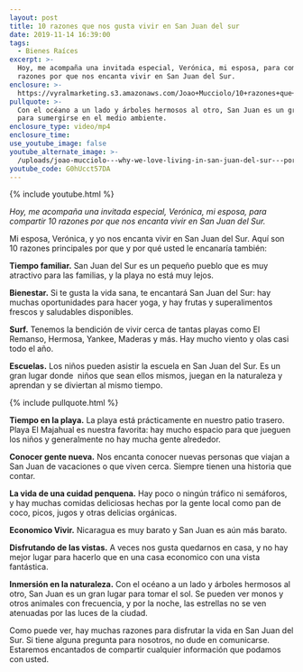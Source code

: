 ```yaml
---
layout: post
title: 10 razones que nos gusta vivir en San Juan del sur
date: 2019-11-14 16:39:00
tags:
  - Bienes Raíces
excerpt: >-
  Hoy, me acompaña una invitada especial, Verónica, mi esposa, para compartir 10
  razones por que nos encanta vivir en San Juan del Sur.
enclosure: >-
  https://vyralmarketing.s3.amazonaws.com/Joao+Mucciolo/10+razones+que+nos+gusta+vivir+en+San+Juan+del+sur.mp4
pullquote: >-
  Con el océano a un lado y árboles hermosos al otro, San Juan es un gran lugar
  para sumergirse en el medio ambiente.
enclosure_type: video/mp4
enclosure_time:
use_youtube_image: false
youtube_alternate_image: >-
  /uploads/joao-mucciolo---why-we-love-living-in-san-juan-del-sur---por-qué-nos-encanta-vivir-en-san-juan-del-sur-youtube.jpg
youtube_code: G0hUcct57DA
---
```


{% include youtube.html %}

*Hoy, me acompa&ntilde;a una invitada especial, Ver&oacute;nica, mi esposa, para compartir 10 razones por que nos encanta vivir en San Juan del Sur.*

Mi esposa, Ver&oacute;nica, y yo nos encanta vivir en San Juan del Sur. Aqu&iacute; son 10 razones principales por que y por qu&eacute; usted le encanar&iacute;a tambi&eacute;n:

**Tiempo familiar.** San Juan del Sur es un peque&ntilde;o pueblo que es muy atractivo para las familias, y la playa no est&aacute; muy lejos.

**Bienestar.** Si te gusta la vida sana, te encantar&aacute; San Juan del Sur: hay muchas oportunidades para hacer yoga, y hay frutas y superalimentos frescos y saludables disponibles.

**Surf.** Tenemos la bendici&oacute;n de vivir cerca de tantas playas como El Remanso, Hermosa, Yankee, Maderas y m&aacute;s. Hay mucho viento y olas casi todo el a&ntilde;o.

**Escuelas.** Los ni&ntilde;os pueden asistir la escuela en San Juan del Sur. Es un gran lugar donde &nbsp;ni&ntilde;os que sean ellos mismos, juegan en la naturaleza y aprendan y se diviertan al mismo tiempo.

{% include pullquote.html %}

**Tiempo en la playa.** La playa est&aacute; pr&aacute;cticamente en nuestro patio trasero. Playa El Majahual es nuestra favorita: hay mucho espacio para que jueguen los ni&ntilde;os y generalmente no hay mucha gente alrededor.

**Conocer gente nueva.** Nos encanta conocer nuevas personas que viajan a San Juan de vacaciones o que viven cerca. Siempre tienen una historia que contar.

**La vida de una cuidad penquena.** Hay poco o ning&uacute;n tr&aacute;fico ni sem&aacute;foros, y hay muchas comidas deliciosas hechas por la gente local como pan de coco, picos, jugos y otras delicias org&aacute;nicas.

**Economico Vivir.** Nicaragua es muy barato y San Juan es a&uacute;n m&aacute;s barato.

**Disfrutando de las vistas.** A veces nos gusta quedarnos en casa, y no hay mejor lugar para hacerlo que en una casa economico con una vista fant&aacute;stica.

**Inmersi&oacute;n en la naturaleza.** Con el oc&eacute;ano a un lado y &aacute;rboles hermosos al otro, San Juan es un gran lugar para tomar el sol. Se pueden ver monos y otros animales con frecuencia, y por la noche, las estrellas no se ven atenuadas por las luces de la ciudad.

Como puede ver, hay muchas razones para disfrutar la vida en San Juan del Sur. Si tiene alguna pregunta para nosotros, no dude en comunicarse. Estaremos encantados de compartir cualquier informaci&oacute;n que podamos con usted.

&nbsp;